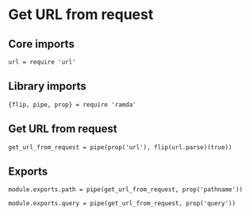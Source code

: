 # Get URL from request

## Core imports

	url = require 'url'


## Library imports

	{flip, pipe, prop} = require 'ramda'


## Get URL from request

	get_url_from_request = pipe(prop('url'), flip(url.parse)(true))


## Exports

	module.exports.path = pipe(get_url_from_request, prop('pathname'))

	module.exports.query = pipe(get_url_from_request, prop('query'))
